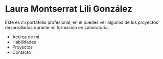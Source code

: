 # Laura Montserrat Lili González

Este es mi portafolio profesional, en el puedes ver algunos de los proyectos desarrollados durante mi formación en Laboratoria. 

* Acerca de mí
* Habilidades
* Proyectos
* Contacto
